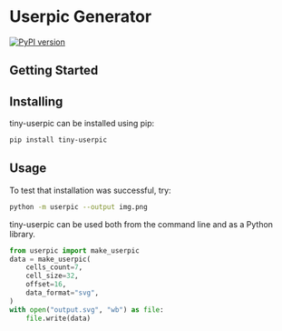 # Userpic Generator

[![PyPI version](https://badge.fury.io/py/tiny-userpic.svg)](https://pypi.org/project/tiny-userpic/)

## Getting Started

## Installing

tiny-userpic can be installed using pip:

```bash
pip install tiny-userpic
```

## Usage

To test that installation was successful, try:

```bash
python -m userpic --output img.png
```

tiny-userpic can be used both from the command line and as a Python library.

```python
from userpic import make_userpic
data = make_userpic(
    cells_count=7,
    cell_size=32,
    offset=16,
    data_format="svg",
)
with open("output.svg", "wb") as file:
    file.write(data)
```
